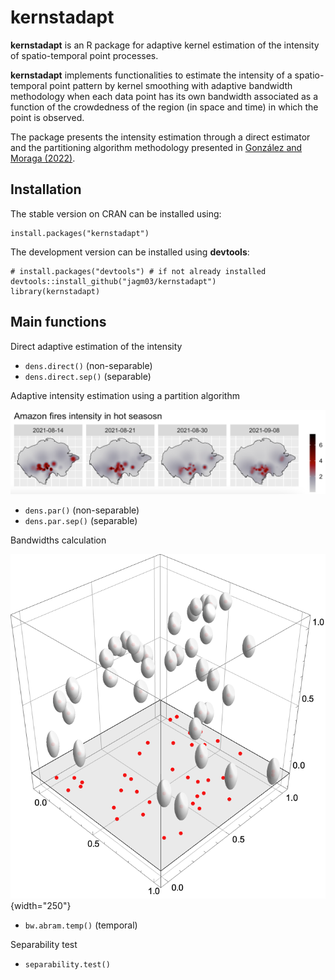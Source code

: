 # kernstadapt

**kernstadapt** is an R package for adaptive kernel estimation of the intensity of spatio-temporal point processes.

**kernstadapt** implements functionalities to estimate the intensity of a spatio-temporal point pattern by kernel smoothing with adaptive bandwidth methodology when each data point has its own bandwidth associated as a function of the crowdedness of the region (in space and time) in which the point is observed.

The package presents the intensity estimation through a direct estimator and the partitioning algorithm methodology presented in [González and Moraga (2022)](https://arxiv.org/pdf/2208.12026.pdf).

## Installation

The stable version on CRAN can be installed using:

```{r, eval=FALSE}
install.packages("kernstadapt")
```

The development version can be installed using **devtools**:

```{r, eval=FALSE}
# install.packages("devtools") # if not already installed
devtools::install_github("jagm03/kernstadapt")
library(kernstadapt)
```

## Main functions

Direct adaptive estimation of the intensity

-   `dens.direct()` (non-separable)
-   `dens.direct.sep()` (separable)

Adaptive intensity estimation using a partition algorithm

![Amazon fires intensity](RepoStuff/amazon1.png)

-   `dens.par()` (non-separable)
-   `dens.par.sep()` (separable)

Bandwidths calculation

![Variable bandwidth in a spatio-temporal point pattern](RepoStuff/variableband1.png){width="250"}

-   `bw.abram.temp()` (temporal)

Separability test

-   `separability.test()`
